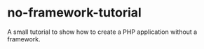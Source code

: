 no-framework-tutorial
=====================

A small tutorial to show how to create a PHP application without a framework.
